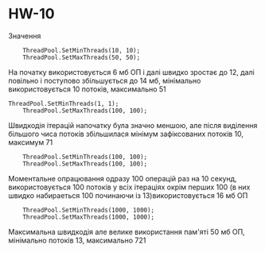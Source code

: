 # HW-10
Значення

        ThreadPool.SetMinThreads(10, 10);
        ThreadPool.SetMaxThreads(50, 50);
На початку використовується 6 мб ОП і далі швидко зростає до 12, далі повільно і поступово збільшується до 14 мб, мінімально використовується 10 потоків, максимально 51

	ThreadPool.SetMinThreads(1, 1);
        ThreadPool.SetMaxThreads(100, 100);
Швидкодія ітерацій напочатку була значно меншою, але після виділення більшого чиса потоків збільшилася мінімум зафіксованих потоків 10, максимум 71

        ThreadPool.SetMinThreads(100, 100);
        ThreadPool.SetMaxThreads(100, 100);
Моментальне опрацювання одразу 100 операцій раз на 10 секунд, використовується 100 потоків у всіх ітераціях окрім перших 100 (в них швидко набираеться 100 починаючи із 13)використовується 16 мб ОП

        ThreadPool.SetMinThreads(1000, 1000);
        ThreadPool.SetMaxThreads(1000, 1000);

Максимальна швидкодія але велике використання пам'яті 50 мб ОП, мінімально потоків 13, максимально 721

